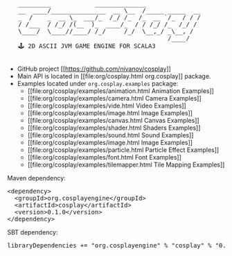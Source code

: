 <pre>
   _________            ______________
   __  ____/_______________  __ \__  /_____ _____  __
   _  /    _  __ \_  ___/_  /_/ /_  /_  __ `/_  / / /
   / /___  / /_/ /(__  )_  ____/_  / / /_/ /_  /_/ /
   \____/  \____//____/ /_/     /_/  \__,_/ _\__, /
                                            /____/
   🕹 2D ASCII JVM GAME ENGINE FOR SCALA3

</pre>
 - GitHub project [[https://github.com/nivanov/cosplay]]
 - Main API is located in [[file:org/cosplay.html org.cosplay]] package.
 - Examples located under `org.cosplay.examples` package:
   - [[file:org/cosplay/examples/animation.html Animation Examples]] 
   - [[file:org/cosplay/examples/camera.html Camera Examples]]       
   - [[file:org/cosplay/examples/vide.html Video Examples]]
   - [[file:org/cosplay/examples/image.html Image Examples]]
   - [[file:org/cosplay/examples/canvas.html Canvas Examples]]
   - [[file:org/cosplay/examples/shader.html Shaders Examples]]
   - [[file:org/cosplay/examples/sound.html Sound Examples]]
   - [[file:org/cosplay/examples/image.html Image Examples]]
   - [[file:org/cosplay/examples/particle.html Particle Effect Examples]]
   - [[file:org/cosplay/examples/font.html Font Examples]]
   - [[file:org/cosplay/examples/tilemapper.html Tile Mapping Examples]]

Maven dependency:
<pre>
&lt;dependency&gt;
  &lt;groupId&gt;org.cosplayengine&lt;/groupId&gt;
  &lt;artifactId&gt;cosplay&lt;/artifactId&gt;
  &lt;version&gt;0.1.0&lt;/version&gt;
&lt;/dependency&gt;
</pre>

SBT dependency:
<pre>
libraryDependencies += "org.cosplayengine" % "cosplay" % "0.1.0"
</pre>
